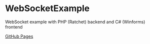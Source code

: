 # WebSocketExample
WebSocket example with PHP (Ratchet) backend and C# (Winforms) frontend


[GitHub Pages](https://richteel.github.io/WebSocketExample/ "GitHub Pages")
